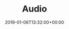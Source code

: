 ---
title: "Audio"
layout: tag
date: 2019-01-06T13:32:00+00:00
permalink: "/audio/"
author_profile: true
taxonomy: audio
---